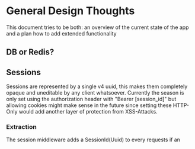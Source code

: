 # General Design Thoughts
This document tries to be both: an overview of the current state of the app and
a plan how to add extended functionality

## DB or Redis?

## Sessions
Sessions are represented by a single v4 uuid, this makes them completely opaque
and uneditable by any client whatsoever. Currently the season is only set using
the authorization header with "Bearer \[session_id\]" but allowing cookies
might make sense in the future since setting these HTTP-Only would add another
layer of protection from XSS-Attacks.

### Extraction
The session middleware adds a SessionId(Uuid) to every requests if an

